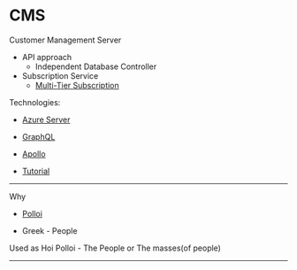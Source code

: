 ﻿# CMS
Customer Management Server

* API approach
    * Independent Database Controller
* Subscription Service
    * [Multi-Tier Subscription](Subscription.md)


Technologies:

* [Azure Server]('')
* [GraphQL]('')
* [Apollo]('')

* [Tutorial]('https://www.youtube.com/watch?v=7R33hGFV4f0')


---

Why 
* [Polloi]('https://en.wiktionary.org/wiki/%CF%80%CE%BF%CE%BB%CE%BB%CE%BF%CE%AF')


* Greek - People

Used as Hoi Polloi - The People or The masses(of people)

---
